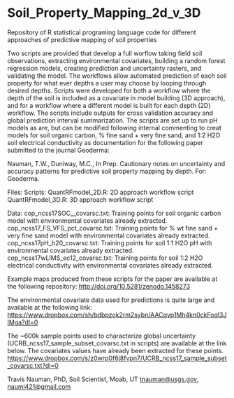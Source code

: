 # Soil_Property_Mapping_2d_v_3D
Repository of R statistical programing language code for different approaches of predictive mapping of soil properties

Two scripts are provided that develop a full worflow taking field soil observations, extracting environmental covariates, building a random forest regression models, creating prediction and uncertainty rasters, and validating the model. The workflows allow automated prediction of each soil property for what ever depths a user may choose by looping through desired depths. Scripts were developed for both a workflow where the depth of the soil is included as a covariate in model building (3D approach), and for a workflow where a different model is built for each depth (2D) workflow. The scripts include outputs for cross validation accuracy and global prediction interval summarization. The scripts are set up to run pH models as are, but can be modified following internal commenting to creat models for soil organic carbon, % fine sand + very fine sand, and 1:2 H2O soil electrical conductivity as documentation for the following paper submitted to the journal Geoderma:

Nauman, T.W., Duniway, M.C., In Prep. Cautionary notes on uncertainty and accuracy patterns for predictive soil property mapping by depth. For: Geoderma.

Files:
Scripts:
QuantRFmodel_2D.R: 2D approach workflow script
QuantRFmodel_3D.R: 3D approach workflow script

Data:
cop_ncss17SOC__covarsc.txt: Training points for soil organic carbon model with environmental covariates already extracted.
cop_ncss17_FS_VFS_pct_covarsc.txt: Training points for % wt fine sand + very fine sand model with environmental covariates already extracted.
cop_ncss17pH_h20_covarsc.txt: Training points for soil 1:1 H2O pH with environmental covariates already extracted.
cop_ncss17wLIMS_ec12_covarsc.txt: Training points for soil 1:2 H2O electrical conductivity with environmental covariates already extracted.

Example maps produced from these scripts for the paper are available at the following repository:
http://doi.org/10.5281/zenodo.1458273

The environmental covariate data used for predictions is quite large and available at the following link:
https://www.dropbox.com/sh/bdbpzok2rm2sybn/AACqvp1Mh4kn0ckFoql3JIMga?dl=0

The ~600k sample points used to characterize global uncertainty (UCRB_ncss17_sample_subset_covarsc.txt in scripts) are available at the link below. The covariates values have already been extracted for these points. 
https://www.dropbox.com/s/z0wrp0f6j8fvpn7/UCRB_ncss17_sample_subset_covarsc.txt?dl=0
 
 Travis Nauman, PhD,
 Soil Scientist,
 Moab, UT
 tnauman@usgs.gov,
 naumi421@gmail.com
